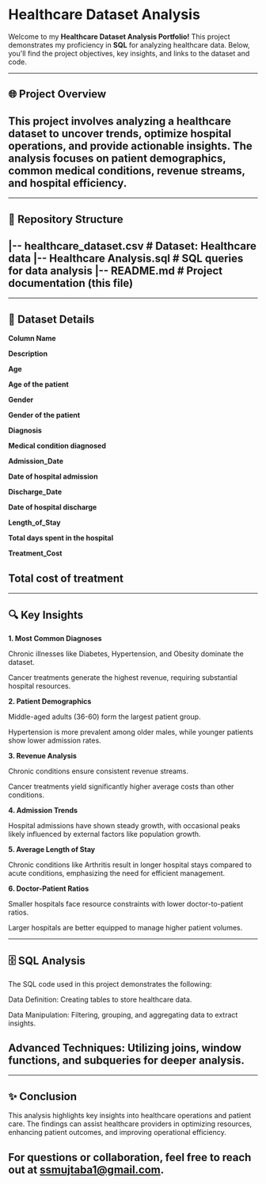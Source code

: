 # Healthcare Dataset Analysis

Welcome to my **Healthcare Dataset Analysis Portfolio!** This project demonstrates my proficiency in **SQL** for analyzing healthcare data. Below, you'll find the project objectives, key insights, and links to the dataset and code.

---
## 🌐 Project Overview

This project involves analyzing a healthcare dataset to uncover trends, optimize hospital operations, and provide actionable insights. The analysis focuses on patient demographics, common medical conditions, revenue streams, and hospital efficiency.
---

---
## 📁 Repository Structure

|-- healthcare_dataset.csv                # Dataset: Healthcare data
|-- Healthcare Analysis.sql               # SQL queries for data analysis
|-- README.md                             # Project documentation (this file)
---

---
## 💾 Dataset Details

**Column Name**

**Description**

**Age**

**Age of the patient**

**Gender**

**Gender of the patient**

**Diagnosis**

**Medical condition diagnosed**

**Admission_Date**

**Date of hospital admission**

**Discharge_Date**

**Date of hospital discharge**

**Length_of_Stay**

**Total days spent in the hospital**

**Treatment_Cost**

**Total cost of treatment**
---

---
## **🔍 Key Insights**

**1. Most Common Diagnoses**

Chronic illnesses like Diabetes, Hypertension, and Obesity dominate the dataset.

Cancer treatments generate the highest revenue, requiring substantial hospital resources.

**2. Patient Demographics**

Middle-aged adults (36-60) form the largest patient group.

Hypertension is more prevalent among older males, while younger patients show lower admission rates.

**3. Revenue Analysis**

Chronic conditions ensure consistent revenue streams.

Cancer treatments yield significantly higher average costs than other conditions.

**4. Admission Trends**

Hospital admissions have shown steady growth, with occasional peaks likely influenced by external factors like population growth.

**5. Average Length of Stay**

Chronic conditions like Arthritis result in longer hospital stays compared to acute conditions, emphasizing the need for efficient management.

**6. Doctor-Patient Ratios**

Smaller hospitals face resource constraints with lower doctor-to-patient ratios.

Larger hospitals are better equipped to manage higher patient volumes.

---
## **🗄️ SQL Analysis**

The SQL code used in this project demonstrates the following:

Data Definition: Creating tables to store healthcare data.

Data Manipulation: Filtering, grouping, and aggregating data to extract insights.

Advanced Techniques: Utilizing joins, window functions, and subqueries for deeper analysis.
---

---
## **✨ Conclusion**

This analysis highlights key insights into healthcare operations and patient care. The findings can assist healthcare providers in optimizing resources, enhancing patient outcomes, and improving operational efficiency.

For questions or collaboration, feel free to reach out at ssmujtaba1@gmail.com.
---
